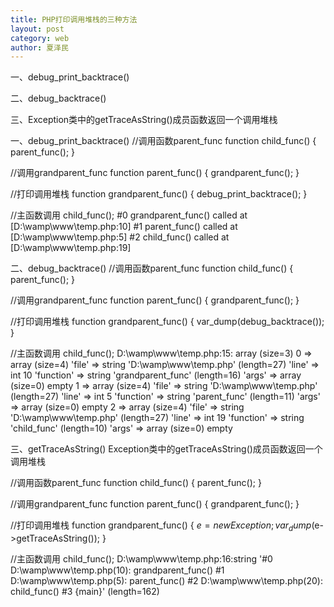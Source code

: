 ```yaml
---
title: PHP打印调用堆栈的三种方法
layout: post
category: web
author: 夏泽民
---
```

一、debug_print_backtrace()

二、debug_backtrace()

三、Exception类中的getTraceAsString()成员函数返回一个调用堆栈

一、debug_print_backtrace()
//调用函数parent_func
function child_func() {
    parent_func();
}
 
//调用grandparent_func
function parent_func() {
    grandparent_func();
}
 
//打印调用堆栈
function grandparent_func() {
    debug_print_backtrace();
}
 
//主函数调用
child_func();
#0 grandparent_func() called at [D:\wamp\www\temp.php:10]
#1 parent_func() called at [D:\wamp\www\temp.php:5]
#2 child_func() called at [D:\wamp\www\temp.php:19]
 
二、debug_backtrace()
//调用函数parent_func
function child_func() {
    parent_func();
}
 
//调用grandparent_func
function parent_func() {
    grandparent_func();
}
 
//打印调用堆栈
function grandparent_func() {
    var_dump(debug_backtrace()); 
}
 
//主函数调用
child_func();
D:\wamp\www\temp.php:15:
array (size=3)
  0 => 
    array (size=4)
      'file' => string 'D:\wamp\www\temp.php' (length=27)
      'line' => int 10
      'function' => string 'grandparent_func' (length=16)
      'args' => 
        array (size=0)
          empty
  1 => 
    array (size=4)
      'file' => string 'D:\wamp\www\temp.php' (length=27)
      'line' => int 5
      'function' => string 'parent_func' (length=11)
      'args' => 
        array (size=0)
          empty
  2 => 
    array (size=4)
      'file' => string 'D:\wamp\www\temp.php' (length=27)
      'line' => int 19
      'function' => string 'child_func' (length=10)
      'args' => 
        array (size=0)
          empty
<!-- more -->
三、getTraceAsString()
Exception类中的getTraceAsString()成员函数返回一个调用堆栈

//调用函数parent_func
function child_func() {
    parent_func();
}
 
//调用grandparent_func
function parent_func() {
    grandparent_func();
}
 
//打印调用堆栈
function grandparent_func() {
    $e = new Exception; 
    var_dump($e->getTraceAsString()); 
}
 
//主函数调用
child_func();
D:\wamp\www\temp.php:16:string '#0 D:\wamp\www\temp.php(10): grandparent_func()
#1 D:\wamp\www\temp.php(5): parent_func()
#2 D:\wamp\www\temp.php(20): child_func()
#3 {main}' (length=162)
 
